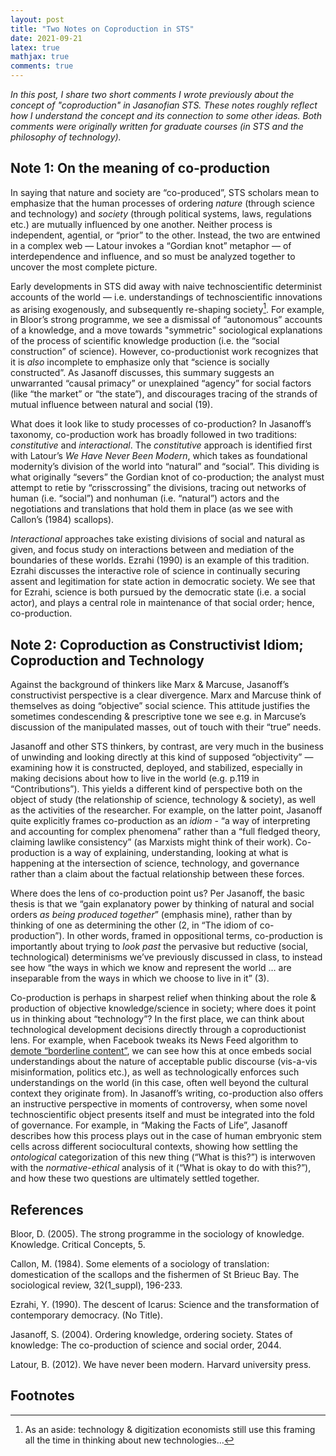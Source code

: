 ```yaml
---
layout: post 
title: "Two Notes on Coproduction in STS" 
date: 2021-09-21
latex: true 
mathjax: true
comments: true
---
```


*In this post, I share two short comments I wrote previously about the concept of "coproduction" in Jasanofian STS. These notes roughly reflect how I understand the concept and its connection to some other ideas. Both comments were originally written for graduate courses (in STS and the philosophy of technology).*

## Note 1: On the meaning of co-production

In saying that nature and society are “co-produced”, STS scholars mean to emphasize that the human processes of ordering *nature* (through science and technology) and *society* (through political systems, laws, regulations etc.) are mutually influenced by one another. Neither process is independent, agential, or “prior” to the other. Instead, the two are entwined in a complex web — Latour invokes a “Gordian knot” metaphor — of interdependence and influence, and so must be analyzed together to uncover the most complete picture.

Early developments in STS did away with naive technoscientific determinist accounts of the world — i.e. understandings of technoscientific innovations as arising exogenously, and subsequently re-shaping society[^1]. For example, in Bloor’s strong programme, we see a dismissal of “autonomous” accounts of a knowledge, and a move towards "symmetric" sociological explanations of the process of scientific knowledge production (i.e. the “social construction” of science). However, co-productionist work recognizes that it is *also* incomplete to emphasize only that “science is socially constructed”. As Jasanoff discusses, this summary suggests an unwarranted “causal primacy” or unexplained “agency” for social factors (like “the market” or “the state”), and discourages tracing of the strands of mutual influence between natural and social (19). 

What does it look like to study processes of co-production? In Jasanoff’s taxonomy, co-production work has broadly followed in two traditions: *constitutive* and *interactional*. The *constitutive* approach is identified first with Latour’s *We Have Never Been Modern*, which takes as foundational modernity’s division of the world into “natural” and “social”. This dividing is what originally “severs” the Gordian knot of co-production; the analyst must attempt to retie by “crisscrossing” the divisions, tracing out networks of human (i.e. “social”) and nonhuman (i.e. “natural”) actors and the negotiations and translations that hold them in place (as we see with Callon’s (1984) scallops).

*Interactional* approaches take existing divisions of social and natural as given, and focus study on interactions between and mediation of the boundaries of these worlds. Ezrahi (1990) is an example of this tradition. Ezrahi discusses the interactive role of science in continually securing assent and legitimation for state action in democratic society. We see that for Ezrahi, science is both pursued by the democratic state (i.e. a social actor), and plays a central role in maintenance of that social order; hence, co-production. 

## Note 2: Coproduction as Constructivist Idiom; Coproduction and Technology

Against the background of thinkers like Marx & Marcuse, Jasanoff’s constructivist perspective is a clear divergence. Marx and Marcuse think of themselves as doing “objective” social science. This attitude justifies the sometimes condescending & prescriptive tone we see e.g. in Marcuse’s discussion of the manipulated masses, out of touch with their “true” needs. 

Jasanoff and other STS thinkers, by contrast, are very much in the business of unwinding and looking directly at this kind of supposed “objectivity” — examining how it is constructed, deployed, and stabilized, especially in making decisions about how to live in the world (e.g. p.119 in “Contributions”). This yields a different kind of perspective both on the object of study (the relationship of science, technology & society), as well as the activities of the researcher. For example, on the latter point, Jasanoff quite explicitly frames co-production as an *idiom* - “a way of interpreting and accounting for complex phenomena”  rather than a “full fledged theory, claiming lawlike consistency” (as Marxists might think of their work). Co-production is a way of explaining, understanding, looking at what is happening at the intersection of science, technology, and governance rather than a claim about the factual relationship between these forces. 

Where does the lens of co-production point us? Per Jasanoff, the basic thesis is that we “gain explanatory power by thinking of natural and social orders *as being produced together*” (emphasis mine), rather than by thinking of one as determining the other (2, in “The idiom of co-production”). In other words, framed in oppositional terms, co-production is importantly about trying to *look past* the pervasive but reductive (social, technological) determinisms we’ve previously discussed in class, to instead see how “the ways in which we know and represent the world … are inseparable from the ways in which we choose to live in it” (3). 

Co-production is perhaps in sharpest relief when thinking about the role & production of objective knowledge/science in society; where does it point us in thinking about “technology”? In the first place, we can think about technological development decisions directly through a coproductionist lens. For example, when Facebook tweaks its News Feed algorithm to [demote “borderline content”](https://techcrunch.com/2018/11/15/facebook-borderline-content/), we can see how this at once embeds social understandings about the nature of acceptable public discourse (vis-a-vis misinformation, politics etc.), as well as technologically enforces such understandings on the world (in this case, often well beyond the cultural context they originate from). In Jasanoff’s writing, co-production also offers an instructive perspective in moments of controversy, when some novel technoscientific object presents itself and must be integrated into the fold of governance. For example, in “Making the Facts of Life”, Jasanoff describes how this process plays out in the case of human embryonic stem cells across different sociocultural contexts, showing how settling the *ontological* categorization of this new thing (“What is this?”) is interwoven with the *normative-ethical* analysis of it (“What is okay to do with this?”), and how these two questions are ultimately settled together. 

## References 

Bloor, D. (2005). The strong programme in the sociology of knowledge. Knowledge. Critical Concepts, 5.

Callon, M. (1984). Some elements of a sociology of translation: domestication of the scallops and the fishermen of St Brieuc Bay. The sociological review, 32(1_suppl), 196-233.

Ezrahi, Y. (1990). The descent of Icarus: Science and the transformation of contemporary democracy. (No Title).

Jasanoff, S. (2004). Ordering knowledge, ordering society. States of knowledge: The co-production of science and social order, 2044.

Latour, B. (2012). We have never been modern. Harvard university press.

## Footnotes

[^1]: As an aside: technology & digitization economists still use this framing all the time in thinking about new technologies... 

